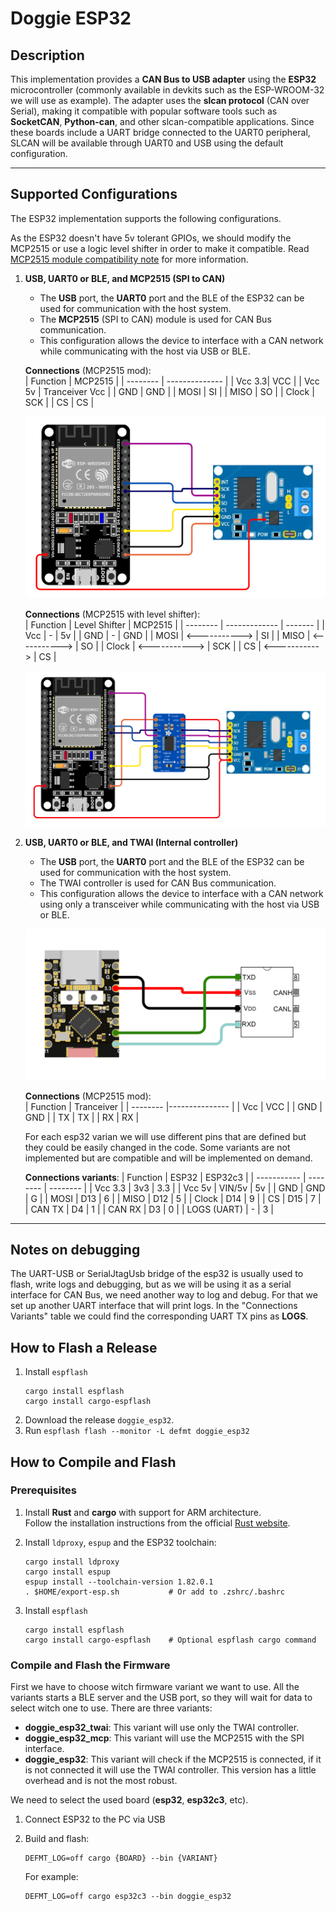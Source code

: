 # **Doggie ESP32**


## **Description**  
This implementation provides a **CAN Bus to USB adapter** using the **ESP32** microcontroller (commonly available in devkits such as the ESP-WROOM-32 we will use as example). The adapter uses the **slcan protocol** (CAN over Serial), making it compatible with popular software tools such as **SocketCAN**, **Python-can**, and other slcan-compatible applications. Since these boards include a UART bridge connected to the UART0 peripheral, SLCAN will be available through UART0 and USB using the default configuration.

---

## **Supported Configurations**

The ESP32 implementation supports the following configurations.

As the ESP32 doesn't have 5v tolerant GPIOs, we should modify the MCP2515 or use a logic level shifter in order to make it compatible. Read [MCP2515 module compatibility note](../docs/mcp_mod.md) for more information.

1. **USB, UART0 or BLE, and MCP2515 (SPI to CAN)**  
   - The **USB** port, the **UART0** port and the BLE of the ESP32 can be used for communication with the host system.  
   - The **MCP2515** (SPI to CAN) module is used for CAN Bus communication.  
   - This configuration allows the device to interface with a CAN network while communicating with the host via USB or BLE.

    __Connections__ (MCP2515 mod):  
    | Function |    MCP2515     |
    | -------- | -------------- |
    |   Vcc 3.3|       VCC      |
    |   Vcc 5v | Tranceiver Vcc |
    |   GND    |       GND      |
    |   MOSI   |       SI       |
    |   MISO   |       SO       |
    |   Clock  |       SCK      |
    |   CS     |       CS       |

    ![alt text](../docs/esp32_mcp_mod.png)

    __Connections__ (MCP2515 with level shifter):  
    | Function | Level Shifter | MCP2515 |
    | -------- | ------------- | ------- |
    |   Vcc    |        -      |    5v   |
    |   GND    |        -      |    GND  |
    |   MOSI   | <-----------> |    SI   |
    |   MISO   | <-----------> |    SO   |
    |   Clock  | <-----------> |    SCK  |
    |   CS     | <-----------> |    CS   |

    ![alt text](../docs/esp32_mcp_ls.png)


2. **USB, UART0 or BLE, and TWAI (Internal controller)**  
   - The **USB** port, the **UART0** port and the BLE of the ESP32 can be used for communication with the host system.  
   - The TWAI controller is used for CAN Bus communication.  
   - This configuration allows the device to interface with a CAN network using only a transceiver while communicating with the host via USB or BLE.

    ![alt text](../docs/esp32_twai.png)

    __Connections__ (MCP2515 mod):  
    | Function |   Tranceiver   |
    | -------- |--------------- |
    |   Vcc    |       VCC      |
    |   GND    |       GND      |
    |    TX    |       TX       |
    |    RX    |       RX       |


    For each esp32 varian we will use different pins that are defined but they could be easily changed in the code. Some variants are not implemented but are compatible and will be implemented on demand.

   __Connections variants__: 
    | Function  |   ESP32  | ESP32c3  |
    | ----------- | -------- | -------- |
    |    Vcc 3.3  |   3v3    |    3.3   |
    |    Vcc 5v   |  VIN/5v  |    5v    |
    |    GND      |   GND    |     G    |
    |    MOSI     |   D13    |     6    |
    |    MISO     |   D12    |     5    |
    |    Clock    |   D14    |     9    |
    |    CS       |   D15    |     7    |
    |    CAN TX   |   D4     |     1    |
    |    CAN RX   |   D3     |     0    |
    | LOGS (UART) |    -     |     3    |
---

## **Notes on debugging**

The UART-USB or SerialJtagUsb bridge of the esp32 is usually used to flash, write logs and debugging, but as we will be using it as a serial interface for CAN Bus, we need another way to log and debug. For that we set up another UART interface that will print logs. In the "Connections Variants" table we could find the corresponding UART TX pins as **LOGS**.


## **How to Flash a Release**
1. Install `espflash`
    ```
    cargo install espflash
    cargo install cargo-espflash
    ```
2. Download the release `doggie_esp32`.
3. Run `espflash flash --monitor -L defmt doggie_esp32`
 
## **How to Compile and Flash**

### **Prerequisites**  

1. Install **Rust** and **cargo** with support for ARM architecture.  
   Follow the installation instructions from the official [Rust website](https://www.rust-lang.org/tools/install).  


2. Install `ldproxy`, `espup` and the ESP32 toolchain:
    ```
    cargo install ldproxy
    cargo install espup
    espup install --toolchain-version 1.82.0.1
    . $HOME/export-esp.sh           # Or add to .zshrc/.bashrc
    ```

3. Install `espflash`
    ```
    cargo install espflash
    cargo install cargo-espflash    # Optional espflash cargo command
    ```

### **Compile and Flash the Firmware**

First we have to choose witch firmware variant we want to use. All the variants starts a BLE server and the USB port, so they will wait for data to select witch one to use. There are three variants:

* **doggie_esp32_twai**: This variant will use only the TWAI controller.
* **doggie_esp32_mcp**: This variant will use the MCP2515 with the SPI interface.
* **doggie_esp32**: This variant will check if the MCP2515 is connected, if it is not connected it will use the TWAI controller. This version has a little overhead and is not the most robust.

We need to select the used board (**esp32**, **esp32c3**, etc).

1. Connect ESP32 to the PC via USB

3. Build and flash:
    ```
    DEFMT_LOG=off cargo {BOARD} --bin {VARIANT}
    ```

    For example:
    ```
    DEFMT_LOG=off cargo esp32c3 --bin doggie_esp32
    ```